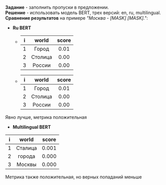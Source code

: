 **Задание** - заполнить пропуски в предложении. \
**Решение** - использовать модель BERT, трех версий: en, ru, multilingual. \
**Сравнение результатов** на примере *"Москва - [MASK] [MASK]."*:

- **Ru BERT** 

    - |i|world|score|
      |---|:---:|:---:|
      |1|Город|0.01 |
      |2|Столица|0.00 |
      |3|России|0.00 |

    - |i|world|score|
      |---|:---:|:---:|
      |1|Город|0.01 |
      |2|Столица|0.00 |
      |3|России|0.00 |


Явно лучше, метрика положительная

- **Multilingual BERT**

|i|world|score|
|---|:---:|:---:|
|1|Сталица|0.001 |
|2|города|0.000 |
|3|Москвы|0.000 |

Метрика также положительная, но верных попаданий меньше 
